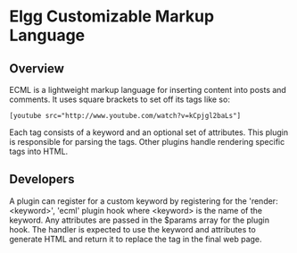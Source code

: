 Elgg Customizable Markup Language
=================================

Overview
---------------
ECML is a lightweight markup language for inserting content into posts and comments.
It uses square brackets to set off its tags like so:

```
[youtube src="http://www.youtube.com/watch?v=kCpjgl2baLs"]
```

Each tag consists of a keyword and an optional set of attributes. This plugin is
responsible for parsing the tags. Other plugins handle rendering specific tags
into HTML.

Developers
---------------
A plugin can register for a custom keyword by registering for the 'render:&lt;keyword&gt;',
'ecml' plugin hook where &lt;keyword&gt; is the name of the keyword. Any attributes
are passed in the $params array for the plugin hook. The handler is expected to use
the keyword and attributes to generate HTML and return it to replace the tag in the
final web page.
